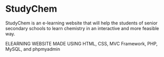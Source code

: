# StudyChem

StudyChem is an e-learning website that will help the students of senior secondary schools to learn chemistry in an 
interactive and more feasible way.

ELEARNING WEBSITE MADE USING HTML, CSS, MVC Framework, PHP, MySQL, and phpmyadmin

